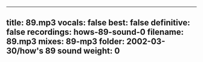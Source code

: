 
---
title: 89.mp3
vocals: false
best: false
definitive: false
recordings: hows-89-sound-0
filename: 89.mp3
mixes: 89-mp3
folder: 2002-03-30/how's 89 sound
weight: 0
---
